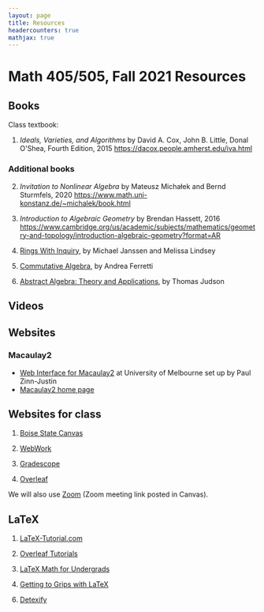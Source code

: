 ```yaml
---
layout: page
title: Resources
headercounters: true
mathjax: true
---
```


# Math 405/505, Fall 2021 Resources

## Books

Class textbook:

1.  *Ideals, Varieties, and Algorithms*
    by David A. Cox, John B. Little, Donal O'Shea,
    Fourth Edition, 2015
    <https://dacox.people.amherst.edu/iva.html>

### Additional books

2.  *Invitation to Nonlinear Algebra*
    by Mateusz Michałek and Bernd Sturmfels, 2020
    <https://www.math.uni-konstanz.de/~michalek/book.html>

3.  *Introduction to Algebraic Geometry*
    by Brendan Hassett, 2016
    <https://www.cambridge.org/us/academic/subjects/mathematics/geometry-and-topology/introduction-algebraic-geometry?format=AR>

4.  [Rings With Inquiry](https://ringswithinquiry.org/), by Michael Janssen and Melissa Lindsey
5.  [Commutative Algebra](https://www.ams.org/open-math-notes/omn-view-listing?listingId=110823), by Andrea Ferretti
6.  [Abstract Algebra: Theory and Applications](http://abstract.pugetsound.edu/aata), by Thomas Judson


## Videos


## Websites

### Macaulay2

- [Web Interface for Macaulay2](https://www.unimelb-macaulay2.cloud.edu.au/)
at University of Melbourne set up by Paul Zinn-Justin
- [Macaulay2 home page](http://macaulay.com)

## Websites for class

1.  [Boise State Canvas](https://boisestatecanvas.instructure.com/)

2.  [WebWork](https://calculus.boisestate.edu/webwork2/)

3.  [Gradescope](https://gradescope.com/)

4.  [Overleaf](https://overleaf.com/)

We will also use [Zoom](https://boisestate.zoom.us) (Zoom meeting link posted in Canvas).


## LaTeX

1.  [LaTeX-Tutorial.com](https://www.latex-tutorial.com)

2.  [Overleaf Tutorials](https://www.overleaf.com/learn/latex/Tutorials)

3.  [LaTeX Math for Undergrads](http://tug.ctan.org/info/undergradmath/undergradmath.pdf)

4.  [Getting to Grips with LaTeX](https://www.andy-roberts.net/writing/latex)

<!-- 5.  [How to Bibliography](https://zteitler.github.io/assets/how-to-bibliography.pdf) -->

6.  [Detexify](https://detexify.kirelabs.org/classify.html)
